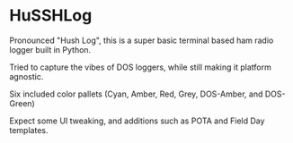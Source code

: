 # HuSSHLog
Pronounced "Hush Log", this is a  super basic terminal based ham radio logger built in Python. 

Tried to capture the vibes of DOS loggers, while still making it platform agnostic.

Six included color pallets (Cyan, Amber, Red, Grey, DOS-Amber, and DOS-Green)

Expect some UI tweaking, and additions such as POTA and Field Day templates.
